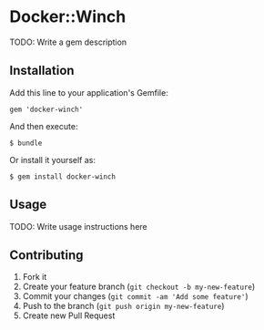 # Docker::Winch

TODO: Write a gem description

## Installation

Add this line to your application's Gemfile:

    gem 'docker-winch'

And then execute:

    $ bundle

Or install it yourself as:

    $ gem install docker-winch

## Usage

TODO: Write usage instructions here

## Contributing

1. Fork it
2. Create your feature branch (`git checkout -b my-new-feature`)
3. Commit your changes (`git commit -am 'Add some feature'`)
4. Push to the branch (`git push origin my-new-feature`)
5. Create new Pull Request
